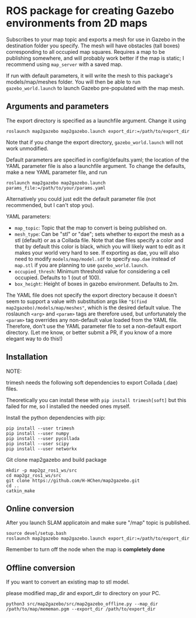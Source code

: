 # ROS package for creating Gazebo environments from 2D maps

Subscribes to your map topic and exports a mesh for use in Gazebo in the
destination folder you specify.  The mesh will have obstacles (tall boxes)
corresponding to all occupied map squares.  Requires a map to be publishing
somewhere, and will probably work better if the map is static; I recommend
using `map_server` with a saved map.  

If run with default parameters, it will write the mesh to this package's
models/map/meshes folder.  You will then be able to run `gazebo_world.launch`
to launch Gazebo pre-populated with the map mesh.  

## Arguments and parameters

The export directory is specified as a launchfile argument.  Change it using
```
roslaunch map2gazebo map2gazebo.launch export_dir:=/path/to/export_dir
```
Note that if you change the export directory, `gazebo_world.launch` will not
work unmodified.

Default parameters are specified in config/defaults.yaml; the location of the
YAML parameter file is also a launchfile argument.  To change the defaults,
make a new YAML parameter file, and run
```
roslaunch map2gazebo map2gazebo.launch params_file:=/path/to/your/params.yaml
```
Alternatively you could just edit the default parameter file (not recommended,
but I can't stop you).

YAML parameters:
 * `map_topic`: Topic that the map to convert is being published on.
 * `mesh_type`: Can be "stl" or "dae"; sets whether to export the mesh as a stl
(default) or as a Collada file.  Note that dae files specify a color and that
by default this color is black, which you will likely want to edit as it makes
your world very hard to see.  If exporting as dae, you will also need to modify
`models/map/model.sdf` to specify `map.dae` instead of `map.stl` if you are
planning to use `gazebo_world.launch`.
 * `occupied_thresh`: Minimum threshold value for considering a cell occupied. 
Defaults to 1 (out of 100).  
 * `box_height`: Height of boxes in gazebo environment.  Defaults to 2m. 

The YAML file does not specify the export directory because it doesn't seem to
support a value with substitution args like
`"$(find map2gazebo)/models/map/meshes"`, which is the desired default value.
The roslaunch `<arg>` and `<param>` tags are therefore used, but unfortunately
the `<param>` tag overrides any non-default value loaded from the YAML file.
Therefore, don't use the YAML parameter file to set a non-default export
directory.  (Let me know, or better submit a PR, if you know of a more elegant
way to do this!)

## Installation
NOTE:

trimesh needs the following soft dependencies to export Collada (.dae) files.

Theoretically you can install these with `pip install trimesh[soft]` but this
failed for me, so I installed the needed ones myself.

Install the python dependencies with pip:
```
pip install --user trimesh
pip install --user numpy
pip install --user pycollada
pip install --user scipy
pip install --user networkx
```

Git clone map2gazebo and build package
```
mkdir -p map2gz_ros1_ws/src
cd map2gz_ros1_ws/src
git clone https://github.com/H-HChen/map2gazebo.git 
cd ..
catkin_make
```

## Online conversion
After you launch SLAM applicatoin and make sure "/map" topic is published.
```
source devel/setup.bash
roslaunch map2gazebo map2gazebo.launch export_dir:=/path/to/export_dir
```
Remember to turn off the node when the map is **completely done**

## Offline conversion
If you want to convert an existing map to stl model. 

please modified map_dir and export_dir to directory on your PC.
```
python3 src/map2gazebo/src/map2gazebo_offline.py --map_dir /path/to/map/mememan.pgm --export_dir /path/to/export_dir
```
